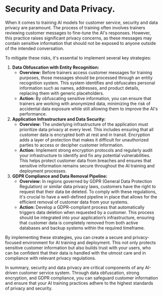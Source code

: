 # Security and Data Privacy.

When it comes to training AI models for customer service, security and data privacy are paramount. The process of training often involves trainers reviewing customer messages to fine-tune the AI's responses. However, this practice raises significant privacy concerns, as these messages may contain sensitive information that should not be exposed to anyone outside of the intended conversation.

To mitigate these risks, it's essential to implement several key strategies:

1. **Data Obfuscation with Entity Recognition:**
	* **Overview:** Before trainers access customer messages for training purposes, those messages should be processed through an entity recognition system. This system identifies and obfuscates personal information such as names, addresses, and product details, replacing them with generic placeholders.
	* **Action:** By obfuscating sensitive information, you can ensure that trainers are working with anonymized data, minimizing the risk of accidental data exposure while still allowing them to improve the AI's performance.
2. **Application Infrastructure and Data Security:**
	* **Overview:** The underlying infrastructure of the application must prioritize data privacy at every level. This includes ensuring that all customer data is encrypted both at rest and in transit. Encryption adds a layer of protection that makes it difficult for unauthorized parties to access or decipher customer information.
	* **Action:** Implement strong encryption protocols and regularly audit your infrastructure to identify and fix any potential vulnerabilities. This helps protect customer data from breaches and ensures that sensitive information remains secure throughout the AI training and deployment processes.
3. **GDPR Compliance and Data Removal Pipeline:**
	* **Overview:** In regions governed by GDPR (General Data Protection Regulation) or similar data privacy laws, customers have the right to request that their data be deleted. To comply with these regulations, it's crucial to have a well-defined pipeline in place that allows for the efficient removal of customer data from your systems.
	* **Action:** Develop a GDPR-compliant process that automatically triggers data deletion when requested by a customer. This process should be integrated into your application’s infrastructure, ensuring that customer data is completely removed from both active databases and backup systems within the required timeframe.

By implementing these strategies, you can create a secure and privacy-focused environment for AI training and deployment. This not only protects sensitive customer information but also builds trust with your users, who can be confident that their data is handled with the utmost care and in compliance with relevant privacy regulations.

In summary, security and data privacy are critical components of any AI-driven customer service system. Through data obfuscation, strong encryption, and GDPR compliance, you can safeguard customer information and ensure that your AI training practices adhere to the highest standards of privacy and security.
